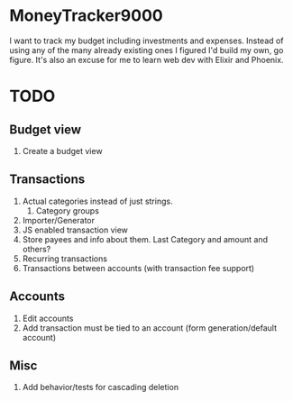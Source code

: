 # MoneyTracker9000

I want to track my budget including investments and expenses. Instead of using any of the many already existing ones I figured I'd build my own, go figure. It's also an excuse for me to learn web dev with Elixir and Phoenix.

# TODO

## Budget view
1. Create a budget view

## Transactions
1. Actual categories instead of just strings.
   1. Category groups
1. Importer/Generator
1. JS enabled transaction view
1. Store payees and info about them. Last Category and amount and others?
1. Recurring transactions
1. Transactions between accounts (with transaction fee support)

## Accounts
1. Edit accounts
1. Add transaction must be tied to an account (form generation/default account)

## Misc
1. Add behavior/tests for cascading deletion
